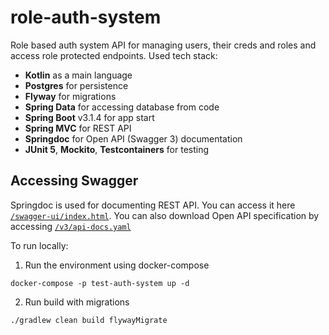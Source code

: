 # role-auth-system

Role based auth system API for managing users, their creds and roles and access role protected endpoints.
Used tech stack:
- **Kotlin** as a main language
- **Postgres** for persistence
- **Flyway** for migrations
- **Spring Data** for accessing database from code
- **Spring Boot** v3.1.4 for app start
- **Spring MVC** for REST API
- **Springdoc** for Open API (Swagger 3) documentation
- **JUnit 5**, **Mockito**, **Testcontainers** for testing

## Accessing Swagger

Springdoc is used for documenting REST API. You can access it here [`/swagger-ui/index.html`](http://localhost:8080/swagger-ui/index.html).
You can also download Open API specification by accessing [`/v3/api-docs.yaml`](http://localhost:8080/v3/api-docs.yaml)


To run locally:
1. Run the environment using docker-compose
```
docker-compose -p test-auth-system up -d
```
2. Run build with migrations
```
./gradlew clean build flywayMigrate
```